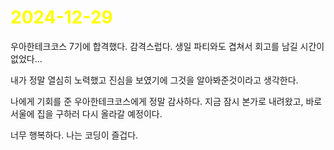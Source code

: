 # <span style="color:yellow">2024-12-29</span>
우아한테크코스 7기에 합격했다. 감격스럽다. 
생일 파티와도 겹쳐서 회고를 남길 시간이 없었다...

내가 정말 열심히 노력했고 진심을 보였기에 그것을 알아봐준것이라고 생각한다.

나에게 기회를 준 우아한테크코스에게 정말 감사하다.  지금 잠시 본가로 내려왔고, 바로 서울에 집을 구하러 다시 올라갈 예정이다. 

너무 행복하다. 나는 코딩이 즐겁다.